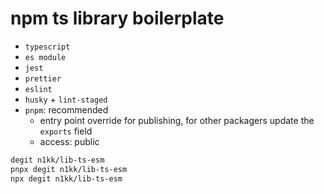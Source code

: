 # npm ts library boilerplate

- `typescript`
- `es module`
- `jest`
- `prettier`
- `eslint`
- `husky` + `lint-staged`
- `pnpm`: recommended
  - entry point override for publishing, for other packagers update the `exports` field
  - access: public

```bash
degit n1kk/lib-ts-esm
pnpx degit n1kk/lib-ts-esm
npx degit n1kk/lib-ts-esm
```
